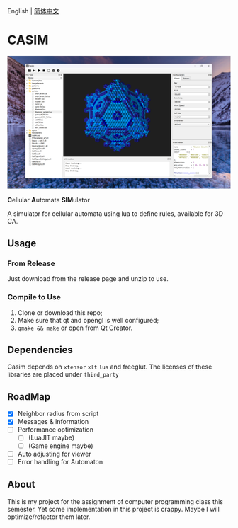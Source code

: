 
English | [简体中文](README_CN.md)

# CASIM

![screenshot.png](./assets/screenshot.png)

**C**ellular **A**utomata **SIM**ulator

A simulator for cellular automata using lua to define rules, available for 3D CA.

## Usage

### From Release

Just download from the release page and unzip to use.

### Compile to Use

1. Clone or download this repo;
2. Make sure that qt and opengl is well configured;
3. `qmake && make` or open from Qt Creator.

## Dependencies

Casim depends on `xtensor` `xlt` `lua` and freeglut. The licenses of these libraries are placed under `third_party`

## RoadMap

- [x] Neighbor radius from script
- [x] Messages & information
- [ ] Performance optimization
  - [ ]  (LuaJIT maybe)
  - [ ]  (Game engine maybe)
- [ ] Auto adjusting for viewer
- [ ] Error handling for Automaton

## About

This is my project for the assignment of computer programming class this semester. Yet some implementation in this project is crappy. Maybe I will optimize/refactor them later.
